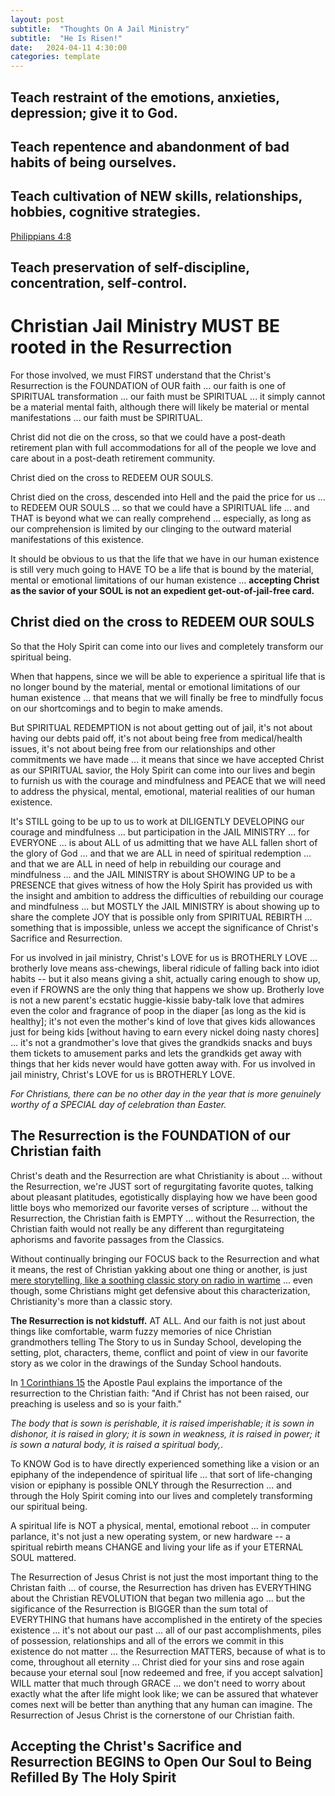 ```yaml
---
layout: post
subtitle:  "Thoughts On A Jail Ministry"
subtitle:  "He Is Risen!"
date:   2024-04-11 4:30:00
categories: template
---
```



## Teach restraint of the emotions, anxieties, depression; give it to God.

## Teach repentence and abandonment of bad habits of being ourselves.

## Teach cultivation of NEW skills, relationships, hobbies, cognitive strategies.

[Philippians 4:8](https://www.blueletterbible.org/verse/esv/phl/4/8/)

## Teach preservation of self-discipline, concentration, self-control.


# Christian Jail Ministry MUST BE rooted in the Resurrection

For those involved, we must FIRST understand that the Christ's Resurrection is the FOUNDATION of OUR faith ... our faith is one of SPIRITUAL transformation ... our faith must be SPIRITUAL ... it simply cannot be a material mental faith, although there will likely be material or mental manifestations ... our faith must be SPIRITUAL. 

Christ did not die on the cross, so that we could have a post-death retirement plan with full accommodations for all of the people we love and care about in a post-death retirement community. 

Christ died on the cross to REDEEM OUR SOULS.

Christ died on the cross, descended into Hell and the paid the price for us ... to REDEEM OUR SOULS ... so that we could have a SPIRITUAL life ... and THAT is beyond what we can really comprehend ... especially, as long as our comprehension is limited by our clinging to the outward material manifestations of this existence.  

It should be obvious to us that the life that we have in our human existence is still very much going to HAVE TO be a life that is bound by the material, mental or emotional limitations of our human existence ... **accepting Christ as the savior of your SOUL is not an expedient get-out-of-jail-free card.**

## Christ died on the cross to REDEEM OUR SOULS

So that the Holy Spirit can come into our lives and completely transform our spiritual being.

When that happens, since we will be able to experience a spiritual life that is no longer bound by the material, mental or emotional limitations of our human existence ... that means that we will finally be free to mindfully focus on our shortcomings and to begin to make amends.

But SPIRITUAL REDEMPTION is not about getting out of jail, it's not about having our debts paid off, it's not about being free from medical/health issues, it's not about being free from our relationships and other commitments we have made ... it means that since we have accepted Christ as our SPIRITUAL savior, the Holy Spirit can come into our lives and begin to furnish us with the courage and mindfulness and PEACE that we will need to address the physical, mental, emotional, material realities of our human existence.

It's STILL going to be up to us to work at DILIGENTLY DEVELOPING our courage and mindfulness ... but participation in the JAIL MINISTRY ... for EVERYONE ... is about ALL of us admitting that we have ALL fallen short of the glory of God ... and that we are ALL in need of spiritual redemption ... and that we are ALL in need of help in rebuilding our courage and mindfulness ... and the JAIL MINISTRY is about SHOWING UP to be a PRESENCE that gives witness of how the Holy Spirit has provided us with the insight and ambition to address the difficulties of rebuilding our courage and mindfulness ... but MOSTLY the JAIL MINISTRY is about showing up to share the complete JOY that is possible only from SPIRITUAL REBIRTH ... something that is impossible, unless we accept the significance of Christ's Sacrifice and Resurrection.

For us involved in jail ministry, Christ's LOVE for us is BROTHERLY LOVE ... brotherly love means ass-chewings, liberal ridicule of falling back into idiot habits -- but it also means giving a shit, actually caring enough to show up, even if FROWNS are the only thing that happens we show up.  Brotherly love is not a new parent's ecstatic huggie-kissie baby-talk love that admires even the color and fragrance of poop in the diaper [as long as the kid is healthy]; it's not even the mother's kind of love that gives kids allowances just for being kids [without having to earn every nickel doing nasty chores] ... it's not a grandmother's love that gives the grandkids snacks and buys them tickets to amusement parks and lets the grandkids get away with things that her kids never would have gotten away with. For us involved in jail ministry, Christ's LOVE for us is BROTHERLY LOVE.

*For Christians, there can be no other day in the year that is more genuinely worthy of a SPECIAL day of celebration than Easter.*

## The Resurrection is the FOUNDATION of our Christian faith

Christ's death and the Resurrection are what Christianity is about ... without the Resurrection, we're JUST sort of regurgitating favorite quotes, talking about pleasant platitudes, egotistically displaying how we have been good little boys who memorized our favorite verses of scripture ... without the Resurrection, the Christian faith is EMPTY ... without the Resurrection, the Christian faith would not really be any different than regurgitateing aphorisms and favorite passages from the Classics.

Without continually bringing our FOCUS back to the Resurrection and what it means, the rest of Christian yakking about one thing or another, is just [mere storytelling, like a soothing classic story on radio in wartime](https://www.youtube.com/watch?v=ElNB3tldviA) ... even though, some Christians might get defensive about this characterization, Christianity's more than a classic story. 

**The Resurrection is not kidstuff.** AT ALL. And our faith is not just about things like comfortable, warm fuzzy memories of nice Christian grandmothers telling The Story to us in Sunday School, developing the setting, plot, characters, theme, conflict and point of view in our favorite story as we color in the drawings of the Sunday School handouts.

In [1 Corinthians 15](https://www.biblegateway.com/passage/?search=1%20Corinthians%2015&version=NIV) the Apostle Paul explains the importance of the resurrection to the Christian faith: "And if Christ has not been raised, our preaching is useless and so is your faith."

*The body that is sown is perishable, it is raised imperishable; it is sown in dishonor, it is raised in glory; it is sown in weakness, it is raised in power; it is sown a natural body, it is raised a spiritual body,*.

To KNOW God is to have directly experienced something like a vision or an epiphany of the independence of spiritual life ... that sort of life-changing vision or epiphany is possible ONLY through the Resurrection ... and through the Holy Spirit coming into our lives and completely transforming our spiritual being.

A spiritual life is NOT a physical, mental, emotional reboot ... in computer parlance, it's not just a new operating system, or new hardware -- a spiritual rebirth means CHANGE and living your life as if your ETERNAL SOUL mattered.

The Resurrection of Jesus Christ is not just the most important thing to the Christan faith ... of course, the Resurrection has driven has EVERYTHING about the Christian REVOLUTION that began two millenia ago ... but the sigificance of the Resurrection is BIGGER than the sum total of EVERYTHING that humans have accomplished in the entirety of the species existence ... it's not about our past ... all of our past accomplishments, piles of possession, relationships and all of the errors we commit in this existence do not matter ... the Resurrection MATTERS, because of what is to come, throughout all eternity ... Christ died for your sins and rose again because your eternal soul [now redeemed and free, if you accept salvation] WILL matter that much through GRACE ... we don't need to worry about exactly what the after life might look like; we can be assured that whatever comes next will be better than anything that any human can imagine. The Resurrection of Jesus Christ is the cornerstone of our Christian faith.

## Accepting the Christ's Sacrifice and Resurrection BEGINS to Open Our Soul to Being Refilled By The Holy Spirit

